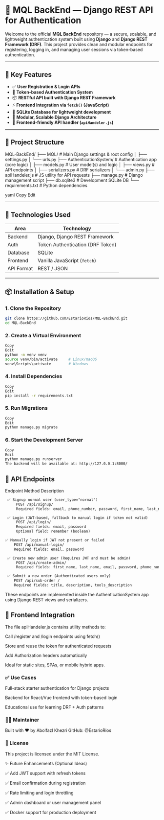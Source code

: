 # 🔐 MQL BackEnd — Django REST API for Authentication

Welcome to the official **MQL BackEnd** repository — a secure, scalable, and lightweight authentication system built using **Django** and **Django REST Framework (DRF)**. This project provides clean and modular endpoints for registering, logging in, and managing user sessions via token-based authentication.

---

## 🚀 Key Features

- ✅ **User Registration & Login APIs**
- 🔐 **Token-based Authentication System**
- 📦 **RESTful API built with Django REST Framework**
- ⚡ **Frontend Integration via `fetch()` (JavaScript)**
- 🧱 **SQLite Database for lightweight development**
- 🔧 **Modular, Scalable Django Architecture**
- 📁 **Frontend-friendly API handler (`apiHandeler.js`)**

---

## 📂 Project Structure

MQL-BackEnd/
├── MQL/ # Main Django settings & root config
│ ├── settings.py
│ └── urls.py
├── AuthenticationSystem/ # Authentication app (core logic)
│ ├── models.py # User model(s) and logic
│ ├── views.py # API endpoints
│ ├── serializers.py # DRF serializers
│ └── admin.py
├── apiHandeler.js # JS utility for API requests
├── manage.py # Django management script
├── db.sqlite3 # Development SQLite DB
└── requirements.txt # Python dependencies

yaml
Copy
Edit

---

## 🧠 Technologies Used

| Area        | Technology                     |
|-------------|---------------------------------|
| Backend     | Django, Django REST Framework   |
| Auth        | Token Authentication (DRF Token)|
| Database    | SQLite                          |
| Frontend    | Vanilla JavaScript (`fetch`)    |
| API Format  | REST / JSON                     |

---

## 📦 Installation & Setup

### 1. Clone the Repository

```bash
git clone https://github.com/EstarioRios/MQL-BackEnd.git
cd MQL-BackEnd
```
### 2. Create a Virtual Environment
```bash
Copy
Edit
python -m venv venv
source venv/bin/activate     # Linux/macOS
venv\Scripts\activate        # Windows
```
### 4. Install Dependencies
```bash
Copy
Edit
pip install -r requirements.txt
```
### 5. Run Migrations
```bash
Copy
Edit
python manage.py migrate
```
### 6. Start the Development Server
```bash
Copy
Edit
python manage.py runserver
The backend will be available at: http://127.0.0.1:8000/
```

## 🔌 API Endpoints
Endpoint	Method	Description
```txt
 ✅ Signup normal user (user_type="normal")
     POST /api/signup/
     Required fields: email, phone_number, password, first_name, last_name

 ✅ Login (JWT-based, fallback to manual login if token not valid)
     POST /api/login/
     Required fields: email, password
     Optional field: remember (boolean)

✅ Manually login if JWT not present or failed
    POST /api/manual-login/
    Required fields: email, password

 ✅ Create new admin user (Requires JWT and must be admin)
     POST /api/create-admin/
     Required fields: first_name, last_name, email, password, phone_number

 ✅ Submit a new order (Authenticated users only)
    POST /api/sub-order /
    Required fields: title, description, tools_description
```
These endpoints are implemented inside the AuthenticationSystem app using Django REST views and serializers.

## 🧪 Frontend Integration
The file apiHandeler.js contains utility methods to:

Call /register and /login endpoints using fetch()

Store and reuse the token for authenticated requests

Add Authorization headers automatically

Ideal for static sites, SPAs, or mobile hybrid apps.

### ✅ Use Cases
Full-stack starter authentication for Django projects

Backend for React/Vue frontend with token-based login

Educational use for learning DRF + Auth patterns

### 👨‍💻 Maintainer
Built with ❤️ by Abolfazl Khezri
GitHub: @EstarioRios

### 📃 License
This project is licensed under the MIT License.

✨ Future Enhancements (Optional Ideas)

✅ Add JWT support with refresh tokens

✅ Email confirmation during registration

✅ Rate limiting and login throttling

✅ Admin dashboard or user management panel

✅ Docker support for production deployment

